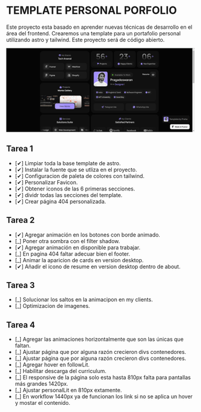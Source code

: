 # TEMPLATE PERSONAL PORFOLIO

Este proyecto esta basado en aprender nuevas técnicas de desarrollo en el área del frontend.
Crearemos una template para un portafolio personal utilizando astro y tailwind.
Este proyecto será de código abierto.

![alt text](./public/imgs/picture-template-porfolio.jpg)
## Tarea 1

- [✔] Limpiar toda la base template de astro.
- [✔] Instalar la fuente que se utliza en el proyecto.
- [✔] Configuracion de paleta de colores con tailwind.
- [✔] Personalizar Favicon.
- [✔] Obtener iconos de las 6 primeras secciones.
- [✔] dividr todas las secciones del template.
- [✔] Crear página 404 personalizada.

## Tarea 2
- [✔] Agregar animación en los botones con borde animado.
- [_] Poner otra sombra con el filter shadow.
- [✔] Agregar animación en disponible para trabajar.
- [_] En pagina 404 faltar adecuar bien el footer.
- [_] Animar la aparicion de cards en version desktop.
- [✔] Añadir el icono de resume en version desktop dentro de about.

## Tarea 3
- [_] Solucionar los saltos en la animacipon en my clients.
- [_] Optimizacion de imagenes.

## Tarea 4
- [_] Agregar las animaciones horizontalmente que son las únicas que faltan.
- [_] Ajustar página que por alguna razón crecieron divs contenedores.
- [_] Ajustar página que por alguna razón crecieron divs contenedores.
- [_] Agregar hover en followLit.
- [_] Habilitar descarga del curriculum.
- [_] El responsive de la página solo esta hasta 810px falta para pantallas más grandes 1420px.
- [_] Ajustar personalLit en 810px extamente.
- [_] En workflow 1440px ya de funcionan los link si no se aplica un hover y mostar el contenido.